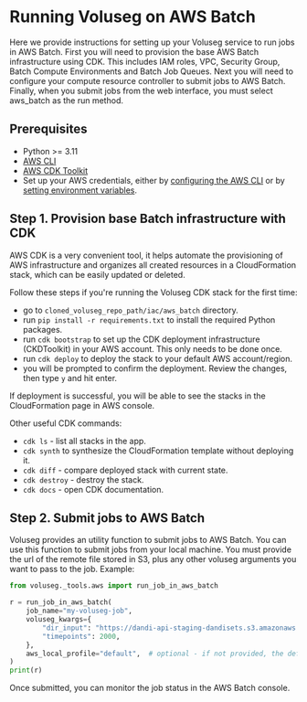 # Running Voluseg on AWS Batch

Here we provide instructions for setting up your Voluseg service to run jobs in AWS Batch. First you will need to provision the base AWS Batch infrastructure using CDK. This includes IAM roles, VPC, Security Group, Batch Compute Environments and Batch Job Queues. Next you will need to configure your compute resource controller to submit jobs to AWS Batch. Finally, when you submit jobs from the web interface, you must select aws_batch as the run method.

## Prerequisites

- Python >= 3.11
- [AWS CLI](https://docs.aws.amazon.com/cli/latest/userguide/getting-started-install.html)
- [AWS CDK Toolkit](https://docs.aws.amazon.com/cdk/latest/guide/cli.html)
- Set up your AWS credentials, either by [configuring the AWS CLI](https://docs.aws.amazon.com/cli/latest/userguide/cli-configure-quickstart.html) or by [setting environment variables](https://docs.aws.amazon.com/cli/latest/userguide/cli-configure-envvars.html).


## Step 1. Provision base Batch infrastructure with CDK

AWS CDK is a very convenient tool, it helps automate the provisioning of AWS infrastructure and organizes all created resources in a CloudFormation stack, which can be easily updated or deleted.

Follow these steps if you're running the Voluseg CDK stack for the first time:
- go to `cloned_voluseg_repo_path/iac/aws_batch` directory.
- run `pip install -r requirements.txt` to install the required Python packages.
- run `cdk bootstrap` to set up the CDK deployment infrastructure (CKDToolkit) in your AWS account. This only needs to be done once.
- run `cdk deploy` to deploy the stack to your default AWS account/region.
- you will be prompted to confirm the deployment. Review the changes, then type `y` and hit enter.

If deployment is successful, you will be able to see the stacks in the CloudFormation page in AWS console.

Other useful CDK commands:
- `cdk ls` - list all stacks in the app.
- `cdk synth` to synthesize the CloudFormation template without deploying it.
- `cdk diff` - compare deployed stack with current state.
- `cdk destroy` - destroy the stack.
- `cdk docs` - open CDK documentation.


## Step 2. Submit jobs to AWS Batch

Voluseg provides an utility function to submit jobs to AWS Batch. You can use this function to submit jobs from your local machine. You must provide the url of the remote file stored in S3, plus any other voluseg arguments you want to pass to the job. Example:

```python
from voluseg._tools.aws import run_job_in_aws_batch

r = run_job_in_aws_batch(
    job_name="my-voluseg-job",
    voluseg_kwargs={
        "dir_input": "https://dandi-api-staging-dandisets.s3.amazonaws.com/blobs/6b0/7b0/6b07b076-e4f2-4123-b8e5-08cec3e72aeb",
        "timepoints": 2000,
    },
    aws_local_profile="default",  # optional - if not provided, the default profile will be used
)
print(r)
```

Once submitted, you can monitor the job status in the AWS Batch console.